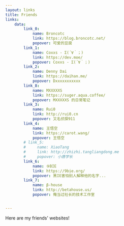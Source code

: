 ```yaml
---
layout: links
title: Friends
links: 
    data:
        link_0: 
            name: Broncotc
            link: https://blog.broncotc.net/
            popover: 可爱的豆腐
        link_1: 
            name: Coxxs - Σ(´∀｀；)
            link: https://dev.moe/
            popover: Coxxs - Σ(´∀｀；)
        link_2: 
            name: Denny Dai
            link: https://daihan.me/
            popover: Dxxxxxxxxxxx
        link_8: 
            name: MXXXXXS
            link: https://suger.aqua.coffee/
            popover: MXXXXXS 的日常笔记
        link_3: 
            name: Rui0
            link: http://rui0.cn
            popover: 又名侦探911
        link_4: 
            name: 王悟空
            link: https://carot.wang/
            popover: 王悟空
        # link_5: 
        #     name: XiaoTang
        #     link: http://zhizhi.tangliangdong.me
        #     popover: 小唐学长
        link_6: 
            name: ⑨BIE
            link: https://9bie.org/
            popover: 黑IE害怕别人解释他的名字...
        link_7: 
            name: β-house
            link: http://betahouse.us/
            popover: 俺当过社长的技术工作室


---
```



Here are my friends' websites!


